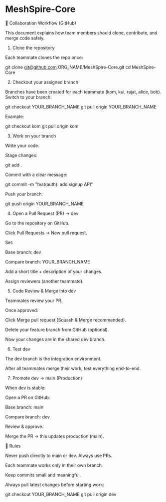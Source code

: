 # MeshSpire-Core

🚀 Collaboration Workflow (GitHub)

This document explains how team members should clone, contribute, and merge code safely.

1. Clone the repository

Each teammate clones the repo once:

git clone git@github.com:ORG_NAME/MeshSpire-Core.git
cd MeshSpire-Core

2. Checkout your assigned branch

Branches have been created for each teammate (kom, kul, rajat, alice, bob).
Switch to your branch:

git checkout YOUR_BRANCH_NAME
git pull origin YOUR_BRANCH_NAME

Example:

git checkout kom
git pull origin kom

3. Work on your branch

Write your code.

Stage changes:

git add .

Commit with a clear message:

git commit -m "feat(auth): add signup API"

Push your branch:

git push origin YOUR_BRANCH_NAME

4. Open a Pull Request (PR) → dev

Go to the repository on GitHub.

Click Pull Requests → New pull request.

Set:

Base branch: dev

Compare branch: YOUR_BRANCH_NAME

Add a short title + description of your changes.

Assign reviewers (another teammate).

5. Code Review & Merge into dev

Teammates review your PR.

Once approved:

Click Merge pull request (Squash & Merge recommended).

Delete your feature branch from GitHub (optional).

Now your changes are in the shared dev branch.

6. Test dev

The dev branch is the integration environment.

After all teammates merge their work, test everything end-to-end.

7. Promote dev → main (Production)

When dev is stable:

Open a PR on GitHub:

Base branch: main

Compare branch: dev

Review & approve.

Merge the PR → this updates production (main).

🔑 Rules

Never push directly to main or dev. Always use PRs.

Each teammate works only in their own branch.

Keep commits small and meaningful.

Always pull latest changes before starting work:

git checkout YOUR_BRANCH_NAME
git pull origin dev
